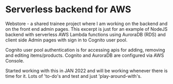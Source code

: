 # Serverless backend for AWS
Webstore - a shared trainee project where I am working on the backend and on the front end admin pages. This excerpt is just for an example of NodeJS backend with serverless AWS Lambda functions using AuroraDB (RDS) and client side Admin pages with sign in to Cognito user pool. 

Cognito user pool authentication is for accessing apis for adding, removing and editing items/products. Cognito and AuroraDB are configured via AWS Console.

Started working with this in JAN 2022 and will be working whenever there is time for it. Lots of 'to-do's and test and just 'play-around-with's.
